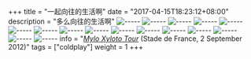 +++
title = "一起向往的生活啊"
date = "2017-04-15T18:23:12+08:00"
description = "多么向往的生活啊"
![](https://ipfs.globalupload.io/QmbBcjcqz9WFqtUp1CXiXSvkym2KHshWeQsH2gMJJW54AW "-----")
![](https://ipfs.globalupload.io/QmdUgchdnenqzUUhF3cm1qomBTn5Ev1efMnrSHETH27ypW "-----")
![](https://ipfs.globalupload.io/QmWs5mDpRcFEnrgB5zRuK1GpRuC8ekUJU4LdSgFDRg12FH "-----")
![](https://ipfs.globalupload.io/QmXEvCjb5tD38j9zFVcgG8cmQDucjb343fUsgDnv4hKPNf "-----")
![](https://ipfs.globalupload.io/QmUYFimKJGFKkimexBihMdbacissQUS5AR6SHkL6xjt5cN "-----")
![](https://ipfs.globalupload.io/QmNngHZwrsB6DvyCaoxt5Y4FBmXVGi8ZoMBNLgG2Qm8CP7 "-----")
![](https://ipfs.globalupload.io/QmPMyL3e2Y3mF4m1ktgCjaTQiv22HFNU45qCoqzT23GGnd "-----")
![](https://ipfs.globalupload.io/QmSAh4BXZXTdikL4hxyB7SuaCwLqzwp5G5oes1EDPcSUN3 "-----")
![](https://ipfs.globalupload.io/QmdbftQTFLhd2hJHxzFf4QNcE2dKHTE6V17PBnEwp1aYNe "-----")
![](https://ipfs.globalupload.io/QmQEz7UbyfNbWFfiCA1YJALUDDtgJhcFdc22xWWC5CCug6 "-----")
![](https://ipfs.globalupload.io/QmNhnJBYtZfZjKVSfJVHriis4YStqWaru8AJHmoUU3cuqe "-----")
![](https://ipfs.globalupload.io/Qmax2qQ1mQQWMYf3qwFT6P13anxV6S9wGEB5uiRjkUB9iG "-----")
![](https://ipfs.globalupload.io/QmS6qfMqm4m8UwoCzSdFffd6gtEHsszomYXSgyaztuQinx "-----")
![](https://ipfs.globalupload.io/QmTHNTXewfzrmzK22HJ8imYyKuBuP5maxAoCtAEpnnDEuN "-----")
![](https://ipfs.globalupload.io/QmRLuRVUE2jWMGfe4GxsjmRvYYDkwh3bVuaoU2EoGr7Nfr "-----")
![](https://ipfs.globalupload.io/QmRyn3jpDbu91QobLmMSdb3yeBAjdofgCeHC8xYhwQuRQD "-----")
info = "[*Mylo Xyloto Tour*](https://timeline.coldplay.com/show/stade-de-france/) (Stade de France, 2 September 2012)"
tags = ["coldplay"]
weight = 1
+++
